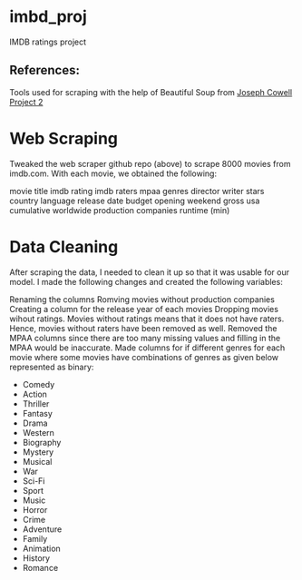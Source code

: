 # imbd_proj
IMDB ratings project 


## References:

Tools used for scraping with the help of Beautiful Soup from [Joseph Cowell Project 2](https://github.com/josephpcowell/cowell_proj_2/tree/master/helper_functions)


# Web Scraping

Tweaked the web scraper github repo (above) to scrape 8000 movies from imdb.com. With each movie, we obtained the following:

movie title
imdb rating
imdb raters
mpaa
genres
director
writer
stars
country
language
release date
budget
opening weekend
gross usa
cumulative worldwide
production companies
runtime (min)


# Data Cleaning
After scraping the data, I needed to clean it up so that it was usable for our model. I made the following changes and created the following variables:

Renaming the columns
Romving movies without production companies
Creating a column for the release year of each movies
Dropping movies wihout ratings. Movies without ratings means that it does not have raters. Hence, movies without raters have been removed as well.
Removed the MPAA columns since there are too many missing values and filling in the MPAA would be inaccurate.
Made columns for if different genres for each movie where some movies have combinations of genres as given below represented as binary:
- Comedy
- Action
- Thriller
- Fantasy
- Drama
- Western
- Biography
- Mystery
- Musical
- War
- Sci-Fi
- Sport
- Music
- Horror
- Crime
- Adventure
- Family
- Animation
- History
- Romance
